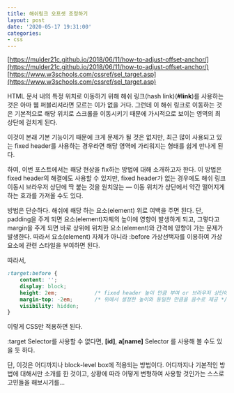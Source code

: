 ```yaml
---
title: 해쉬링크 오프셋 조정하기
layout: post
date: '2020-05-17 19:31:00'
categories:
- css
---
```


[https://mulder21c.github.io/2018/06/11/how-to-adjust-offset-anchor/](https://mulder21c.github.io/2018/06/11/how-to-adjust-offset-anchor/)  
[https://www.w3schools.com/cssref/sel_target.asp](https://www.w3schools.com/cssref/sel_target.asp)

HTML 문서 내의 특정 위치로 이동하기 위해 해쉬 링크(hash link)(**#link**)를 사용하는 것은 아마 웹 퍼블리셔라면 모르는 이가 없을 거다. 그런데 이 해쉬 링크로 이동하는 것은 기본적으로 해당 위치로 스크롤을 이동시키기 때문에 가시적으로 보이는 영역의 최 상단에 걸치게 된다.

이것이 본래 기본 기능이기 때문에 크게 문제가 될 것은 없지만, 최근 많이 사용되고 있는 fixed header를 사용하는 경우라면 해당 영역에 가리워지는 형태를 쉽게 만나게 된다.

하여, 이번 포스트에서는 해당 현상을 fix하는 방법에 대해 소개하고자 한다. 이 방법은 fixed header의 해결에도 사용할 수 있지만, fixed header가 없는 경우에도 해쉬 링크 이동시 브라우저 상단에 딱 붙는 것을 원치않는 — 이동 위치가 상단에서 약간 떨어지게 하는 효과를 가져올 수도 있다.

방법은 단순하다. 해쉬에 해당 하는 요소(element) 위로 여백을 주면 된다. 단, padding을 주게 되면 요소(element)자체의 높이에 영향이 발생하게 되고, 그렇다고 margin을 주게 되면 바로 상위에 위치한 요소(element)와 간격에 영향이 가는 문제가 발생한다. 따라서 요소(element) 자체가 아니라 :before 가상선택자를 이용하여 가상 요소에 관련 스타일을 부여하면 된다.

따라서,

```css
:target:before {
	content: '';
	display: block;
	height: 2em;            /* fixed header 높이 만큼 부여 or 브라우저 상단에서 띄워놓기 원하는 높이 */
	margin-top: -2em;       /* 위에서 설정한 높이와 동일한 만큼을 음수로 제공 */
	visibility: hidden;
}
```

이렇게 CSS만 적용하면 된다.

:target Selector를 사용할 수 없다면, **[id]**, **a[name]** Selector 를 사용해 볼 수도 있을 듯 하다.

단, 이것은 어디까지나 block-level box에 적용되는 방법이다.
어디까지나 기본적인 방법에 대해서만 소개를 한 것이고,
상황에 따라 어떻게 변형하여 사용할 것인가는 스스로 고민들을 해보시기를…